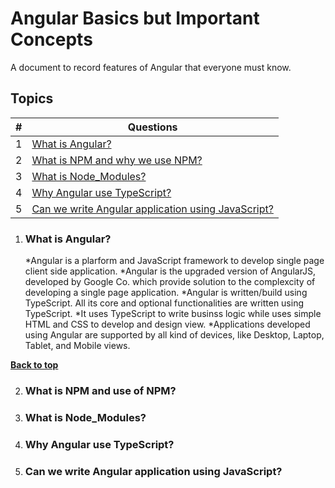 # Angular Basics but Important Concepts

A document to record features of Angular that everyone must know.

## Topics
| # | Questions |
| - | ------ |
| 1 | [What is Angular?](#what-is-angular) |
| 2 | [What is NPM and why we use NPM?](#what-is-npm-and-why-we-use-npm) |
| 3 | [What is Node_Modules?](#what-is-node_modules) |
| 4 | [Why Angular use TypeScript?](#why-angular-use-typescript) |
| 5 | [Can we write Angular application using JavaScript?](#can-we-write-angular-application-using-javascript) |

 
1. ### What is Angular?

	*Angular is a plarform and JavaScript framework to develop single page client side application.
	*Angular is the upgraded version of AngularJS, developed by Google Co. which provide solution to the complexcity of developing a single page application.
	*Angular is written/build using TypeScript. All its core and optional functionalities are written using TypeScript.
	*It uses TypeScript to write businss logic while uses simple HTML and CSS to develop and design view.
	*Applications developed using Angular are supported by all kind of devices, like Desktop, Laptop, Tablet, and Mobile views.

**[Back to top](#topics)**

2. ### What is NPM and use of NPM?

3. ### What is Node_Modules?

4. ### Why Angular use TypeScript?

5. ### Can we write Angular application using JavaScript?
